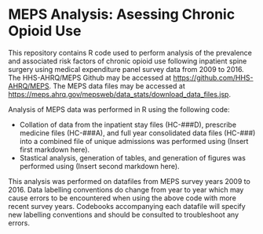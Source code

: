 # MEPS Analysis: Asessing Chronic Opioid Use
This repository contains R code used to perform analysis of the prevalence and associated risk factors of chronic opioid use following inpatient spine surgery using medical expenditure panel survey data from 2009 to 2016.
The HHS-AHRQ/MEPS Github may be accessed at https://github.com/HHS-AHRQ/MEPS.
The MEPS data files may be accessed at https://meps.ahrq.gov/mepsweb/data_stats/download_data_files.jsp.

Analysis of MEPS data was performed in R using the following code:
* Collation of data from the inpatient stay files (HC-###D), prescribe medicine files (HC-###A), and full year consolidated data files (HC-###) into a combined file of unique admissions was performed using (Insert first markdown here).
* Stastical analysis, generation of tables, and generation of figures was performed using (Insert second markdown here).

This analysis was performed on datafiles from MEPS survey years 2009 to 2016. Data labelling conventions do change from year to year which may cause errors to be encountered when using the above code with more recent survey years. Codebooks accompanying each datafile will specify new labelling conventions and should be consulted to troubleshoot any errors.

